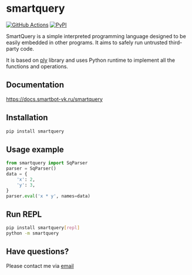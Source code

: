 # smartquery
[![GitHub Actions](https://github.com/alekseyl1992/smartquery/workflows/Python/badge.svg)](https://github.com/alekseyl1992/smartquery/actions?query=workflow%3APython)
[![PyPI](https://img.shields.io/pypi/v/smartquery.svg)](https://pypi.org/project/smartquery)

SmartQuery is a simple interpreted programming language designed to be easily embedded in other programs.
It aims to safely run untrusted third-party code.

It is based on [ply](https://github.com/dabeaz/ply) library and uses Python runtime to implement all the functions and operations.

## Documentation
https://docs.smartbot-vk.ru/smartquery

## Installation
```bash
pip install smartquery
```

## Usage example
```python
from smartquery import SqParser
parser = SqParser()
data = {
    'x': 2,
    'y': 3,
}
parser.eval('x * y', names=data)
```

## Run REPL
```bash
pip install smartquery[repl]
python -m smartquery
```


## Have questions?
Please contact me via [email](mailto:alekseyl@list.ru)
